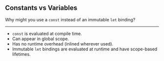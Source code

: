## Constants vs Variables

Why might you use a `const` instead of an immutable `let` binding?

---

* `const` is evaluated at compile time.
* Can appear in global scope.
* Has no runtime overhead (inlined wherever used).
* Immutable `let` bindings are evaluated at runtime and have scope-based lifetimes.

